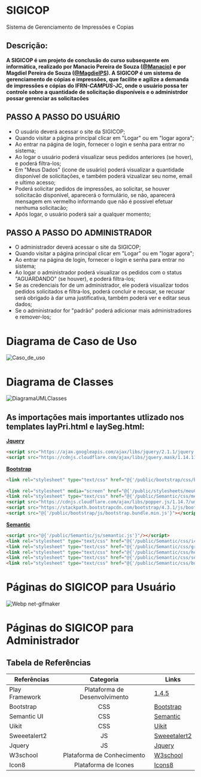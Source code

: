 # SIGICOP
Sistema de Gerenciamento de Impressões e Copias

## Descrição:
**A SIGICOP é um projeto de conclusão do curso subsequente em informática,
 realizado por Manacio Pereira de Souza ([@Manacio](https://github.com/Manacio)) e por Magdiel Pereira de Souza ([@MagdielPS](https://github.com/MagdielPS)).
 A SIGICOP é um sistema de gerenciamento de cópias e impressões,
 que facilite e agilize a demanda de impressões e cópias do IFRN-*CAMPUS*-JC,
 onde o usuário possa ter controle sobre a quantidade de solicitação disponíveis e o administrdor possar gerenciar as solicitacões**

## PASSO A PASSO DO USUÁRIO

* O usuário deverá acessar o site da SIGICOP;
* Quando visitar a página principal clicar em "Logar" ou em "logar agora";
* Ao entrar na página de login, fornecer o login e senha para entrar no sistema;
* Ao logar o usuário poderá visualizar seus pedidos anteriores (se hover), e poderá filtra-los;
* Em "Meus Dados" (icone de usuário) poderá visualizar a quantidade disponível de solicitações, e também poderá vizualizar seu nome, email e ultimo acesso;
* Poderá solicitar pedidos de impressões, ao solicitar, se houver solicitacão disponivel, aparecerá o formulário, se não, aparecerá mensagem em vermelho informando que não é possivel efetuar nenhuma solicitacão;
* Após logar, o usuário poderá sair a qualquer momento;

## PASSO A PASSO DO ADMINISTRADOR

* O administrador deverá acessar o site da SIGICOP;
* Quando visitar a página principal clicar em "Logar" ou em "logar agora";
* Ao entrar na página de login, fornecer o login e senha para entrar no sistema;
* Ao logar o administrador poderá visualizar os pedidos com o status "AGUARDANDO" (se houver), e poderá filtra-los;
* Se as credenciais for de um administrador, ele poderá visualizar todos pedidos 
solicitados e filtra-los, poderá concluir e recusar, se recusar será obrigado à dar uma justificativa, também poderá ver e editar seus dados;
* Se o administrador for "padrão" poderá adicionar mais administradores e remover-los;
# Diagrama de Caso de Uso

![Caso_de_uso](https://user-images.githubusercontent.com/55263599/71190066-a21a6680-2262-11ea-8f1c-7cf2cf5c059a.jpg)

# Diagrama de Classes
![DiagramaUMLClasses](https://user-images.githubusercontent.com/55263599/71190212-e6a60200-2262-11ea-9943-93c5a2809e5e.jpg)

## As importações mais importantes utlizado nos templates layPri.html e laySeg.html:

[**Jquery**](https://jquery.com/)
```html
<script src="https://ajax.googleapis.com/ajax/libs/jquery/2.1.1/jquery.min.js"></script>
<script src="https://cdnjs.cloudflare.com/ajax/libs/jquery.mask/1.14.11/jquery.mask.min.js"></script>
```

[**Bootstrap**](https://getbootstrap.com/docs/4.4/getting-started/introduction/)
```html
<link rel="stylesheet" type="text/css" href="@{'/public/bootstrap/css/bootstrap.css'}">
  
<link rel="stylesheet" media="screen" href="@{'/public/stylesheets/meuCss/cssPersonalizado.css'}">   
<link rel="stylesheet" type="text/css" href="@{'/public/Semantic/css/meuCss.css'}">
<script src="https://cdnjs.cloudflare.com/ajax/libs/popper.js/1.14.7/umd/popper.min.js" integrity="sha384-UO2eT0CpHqdSJQ6hJty5KVphtPhzWj9WO1clHTMGa3JDZwrnQq4sF86dIHNDz0W1" crossorigin="anonymous"></script>
<script src="https://stackpath.bootstrapcdn.com/bootstrap/4.3.1/js/bootstrap.min.js" integrity="sha384-JjSmVgyd0p3pXB1rRibZUAYoIIy6OrQ6VrjIEaFf/nJGzIxFDsf4x0xIM+B07jRM" crossorigin="anonymous"></script>
<script src="@{'/public/bootstrap/js/bootstrap.bundle.min.js'}"></script>
```

[**Semantic**](https://semantic-ui.com/introduction/getting-started.html)
```html
<script src="@{'/public/Semantic/js/semantic.js'}"/></script>
<link rel="stylesheet" type="text/css" href="@{'/public/Semantic/css/icon.css'}">
<link rel="stylesheet" type="text/css" href="@{'/public/Semantic/css/grid.css'}"><!-- rodape utilizar-->
<link rel="stylesheet" type="text/css" href="@{'/public/Semantic/css/header.css'}"><!-- utilizado em loginUser e logarAdm  -->
<link rel="stylesheet" type="text/css" href="@{'/public/Semantic/css/segment.css'}"><!-- rodape utilizar-->
<link rel="stylesheet" type="text/css" href="@{'/public/Semantic/css/button.css'}">
```

# Páginas do SIGICOP para Usuário
![Webp net-gifmaker](https://user-images.githubusercontent.com/55263599/71113258-f7e00780-21ab-11ea-8106-f04db75df755.gif)

# Páginas do SIGICOP para Administrador

## Tabela de Referências
Referências    | Categoria   | Links
-------------- | :---------: | ----
Play Framework | Plataforma de Desenvolvimento |  [1.4.5](https://www.playframework.com/documentation/1.4.x/home) 
Bootstrap      | CSS | [Bootstrap](https://getbootstrap.com/docs/4.4/getting-started/introduction/)
Semantic UI      | CSS |  [Semantic](https://semantic-ui.com/introduction/getting-started.html) 
Uikit          | CSS | [Uikit](https://getuikit.com/docs/introduction) 
Sweeetalert2     | JS |  [Sweeetalert2](https://sweetalert2.github.io/)
Jquery          | JS |  [Jquery](https://jquery.com/)
W3school       | Plataforma de Conhecimento |  [W3school](https://www.w3schools.com/)
Icon8          | Plataforma de Icones | [Icons8](https://icons8.com.br/icons)
 
